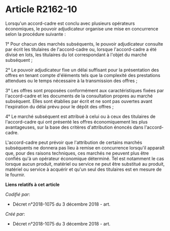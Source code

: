 # Article R2162-10

Lorsqu'un accord-cadre est conclu avec plusieurs opérateurs économiques, le pouvoir adjudicateur organise une mise en
concurrence selon la procédure suivante :

1° Pour chacun des marchés subséquents, le pouvoir adjudicateur consulte par écrit les titulaires de l'accord-cadre ou,
lorsque l'accord-cadre a été divisé en lots, les titulaires du lot correspondant à l'objet du marché subséquent ;

2° Le pouvoir adjudicateur fixe un délai suffisant pour la présentation des offres en tenant compte d'éléments tels que la
complexité des prestations attendues ou le temps nécessaire à la transmission des offres ;

3° Les offres sont proposées conformément aux caractéristiques fixées par l'accord-cadre et les documents de la consultation
propres au marché subséquent. Elles sont établies par écrit et ne sont pas ouvertes avant l'expiration du délai prévu pour le
dépôt des offres ;

4° Le marché subséquent est attribué à celui ou à ceux des titulaires de l'accord-cadre qui ont présenté les offres
économiquement les plus avantageuses, sur la base des critères d'attribution énoncés dans l'accord-cadre.

L'accord-cadre peut prévoir que l'attribution de certains marchés subséquents ne donnera pas lieu à remise en concurrence
lorsqu'il apparaît que, pour des raisons techniques, ces marchés ne peuvent plus être confiés qu'à un opérateur économique
déterminé. Tel est notamment le cas lorsque aucun produit, matériel ou service ne peut être substitué au produit, matériel ou
service à acquérir et qu'un seul des titulaires est en mesure de le fournir.

**Liens relatifs à cet article**

_Codifié par_:

  - Décret n°2018-1075 du 3 décembre 2018 - art.

_Créé par_:

  - Décret n°2018-1075 du 3 décembre 2018 - art.
